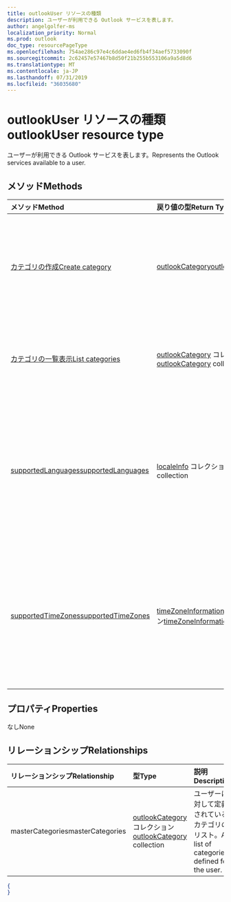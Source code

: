```yaml
---
title: outlookUser リソースの種類
description: ユーザーが利用できる Outlook サービスを表します。
author: angelgolfer-ms
localization_priority: Normal
ms.prod: outlook
doc_type: resourcePageType
ms.openlocfilehash: 754ae286c97e4c6ddae4ed6fb4f34aef5733090f
ms.sourcegitcommit: 2c62457e57467b8d50f21b255b553106a9a5d8d6
ms.translationtype: MT
ms.contentlocale: ja-JP
ms.lasthandoff: 07/31/2019
ms.locfileid: "36035680"
---
```

# <a name="outlookuser-resource-type"></a><span data-ttu-id="348fc-103">outlookUser リソースの種類</span><span class="sxs-lookup"><span data-stu-id="348fc-103">outlookUser resource type</span></span>


<span data-ttu-id="348fc-104">ユーザーが利用できる Outlook サービスを表します。</span><span class="sxs-lookup"><span data-stu-id="348fc-104">Represents the Outlook services available to a user.</span></span>


## <a name="methods"></a><span data-ttu-id="348fc-105">メソッド</span><span class="sxs-lookup"><span data-stu-id="348fc-105">Methods</span></span>

| <span data-ttu-id="348fc-106">メソッド</span><span class="sxs-lookup"><span data-stu-id="348fc-106">Method</span></span>           | <span data-ttu-id="348fc-107">戻り値の型</span><span class="sxs-lookup"><span data-stu-id="348fc-107">Return Type</span></span>    |<span data-ttu-id="348fc-108">説明</span><span class="sxs-lookup"><span data-stu-id="348fc-108">Description</span></span>|
|:---------------|:--------|:----------|
|[<span data-ttu-id="348fc-109">カテゴリの作成</span><span class="sxs-lookup"><span data-stu-id="348fc-109">Create category</span></span>](../api/outlookuser-post-mastercategories.md) | [<span data-ttu-id="348fc-110">outlookCategory</span><span class="sxs-lookup"><span data-stu-id="348fc-110">outlookCategory</span></span>](outlookcategory.md) |<span data-ttu-id="348fc-111">ユーザーのマスター カテゴリ リスト内に **outlookCategory** オブジェクトを作成します。</span><span class="sxs-lookup"><span data-stu-id="348fc-111">Create an **outlookCategory** object in the user's master list of categories.</span></span>|
|[<span data-ttu-id="348fc-112">カテゴリの一覧表示</span><span class="sxs-lookup"><span data-stu-id="348fc-112">List categories</span></span>](../api/outlookuser-list-mastercategories.md) | <span data-ttu-id="348fc-113">[outlookCategory](outlookcategory.md) コレクション</span><span class="sxs-lookup"><span data-stu-id="348fc-113">[outlookCategory](outlookcategory.md) collection</span></span> |<span data-ttu-id="348fc-114">ユーザーに対して定義されているすべてのカテゴリを取得します。</span><span class="sxs-lookup"><span data-stu-id="348fc-114">Get all the categories that have been defined for the user.</span></span>|
|[<span data-ttu-id="348fc-115">supportedLanguages</span><span class="sxs-lookup"><span data-stu-id="348fc-115">supportedLanguages</span></span>](../api/outlookuser-supportedlanguages.md) | <span data-ttu-id="348fc-116">[localeInfo](localeinfo.md) コレクション</span><span class="sxs-lookup"><span data-stu-id="348fc-116">[localeInfo](localeinfo.md) collection</span></span> | <span data-ttu-id="348fc-117">ユーザーに対してサポートされている (ユーザーのメールボックス サーバーで構成されている) ロケールと言語のリストを取得します。</span><span class="sxs-lookup"><span data-stu-id="348fc-117">Get the list of locales and languages that is supported for the user, as configured on the user's mailbox server.</span></span> |
|[<span data-ttu-id="348fc-118">supportedTimeZones</span><span class="sxs-lookup"><span data-stu-id="348fc-118">supportedTimeZones</span></span>](../api/outlookuser-supportedtimezones.md) | <span data-ttu-id="348fc-119">[timeZoneInformation](timezoneinformation.md) コレクション</span><span class="sxs-lookup"><span data-stu-id="348fc-119">[timeZoneInformation](timezoneinformation.md) collection</span></span> | <span data-ttu-id="348fc-120">ユーザーに対してサポートされている (ユーザーのメールボックス サーバーで構成されている) タイム ゾーンのリストを取得します。</span><span class="sxs-lookup"><span data-stu-id="348fc-120">Get the list of time zones that is supported for the user, as configured on the user's mailbox server.</span></span> |


## <a name="properties"></a><span data-ttu-id="348fc-121">プロパティ</span><span class="sxs-lookup"><span data-stu-id="348fc-121">Properties</span></span>
<span data-ttu-id="348fc-122">なし</span><span class="sxs-lookup"><span data-stu-id="348fc-122">None</span></span>

## <a name="relationships"></a><span data-ttu-id="348fc-123">リレーションシップ</span><span class="sxs-lookup"><span data-stu-id="348fc-123">Relationships</span></span>
| <span data-ttu-id="348fc-124">リレーションシップ</span><span class="sxs-lookup"><span data-stu-id="348fc-124">Relationship</span></span> | <span data-ttu-id="348fc-125">型</span><span class="sxs-lookup"><span data-stu-id="348fc-125">Type</span></span>   |<span data-ttu-id="348fc-126">説明</span><span class="sxs-lookup"><span data-stu-id="348fc-126">Description</span></span>|
|:---------------|:--------|:----------|
|<span data-ttu-id="348fc-127">masterCategories</span><span class="sxs-lookup"><span data-stu-id="348fc-127">masterCategories</span></span>|<span data-ttu-id="348fc-128">[outlookCategory](../resources/outlookcategory.md) コレクション</span><span class="sxs-lookup"><span data-stu-id="348fc-128">[outlookCategory](../resources/outlookcategory.md) collection</span></span>| <span data-ttu-id="348fc-129">ユーザーに対して定義されているカテゴリのリスト。</span><span class="sxs-lookup"><span data-stu-id="348fc-129">A list of categories defined for the user.</span></span> | 

<!--{
  "blockType": "resource",
  "baseType": "microsoft.graph.entity",
  "@odata.type": "microsoft.graph.outlookUser",
  "@odata.annotations": [
    {
      "property": "masterCategories",
      "capabilities": {
        "changeTracking": false,
        "expandable": false,
        "searchable": false
      }
    }
  ]
}-->
```json
{
}
```

<!-- uuid: 8fcb5dbc-d5aa-4681-8e31-b001d5168d79
2015-10-25 14:57:30 UTC -->
<!-- {
  "type": "#page.annotation",
  "description": "outlookUser resource",
  "keywords": "",
  "section": "documentation",
  "tocPath": ""
}-->
